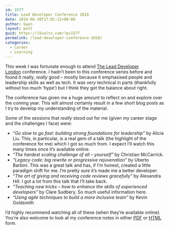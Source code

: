 ```yaml
---
id: 1577
title: Lead Developer Conference 2018
date: 2018-06-30T17:01:22+00:00
author: Gwyn
layout: post
guid: https://15volts.com/?p=1577
permalink: /lead-developer-conference-2018/
categories:
  - Career
  - Learning
---
```

This week I was fortunate enough to attend [The Lead Developer London](https://london2018.theleaddeveloper.com) conference. I hadn&#8217;t been to this conference series before and found it really, _really_ good &#8211; mostly because it emphasised people and leadership skills as well as tech. It was _very_ technical in parts (thankfully without too much &#8216;hype&#8217;) but I think they got the balance about right.

The conference has given me a huge amount to reflect on and explore over the coming year. This will almost certainly result in a few short blog posts as I try to develop my understanding of the material.

Some of the sessions that _really_ stood out for me (given my career stage and the challenges I face) were:

  * _&#8220;Go slow to go fast: building strong foundations for leadership&#8221;_ by Alicia Liu. This, in particular, is a real gem of a talk (the highlight of the conference for me) which I got so much from. I expect I&#8217;ll watch this many times once it&#8217;s available online.
  * _&#8220;The hardest scaling challenge of all &#8211; yourself&#8221;_ by Christian McCarrick.
  * _&#8220;Legacy code: big rewrite or progressive rejuvenation&#8221;_ by Uberto Barbini. This was a great talk and has, if I&#8217;m honest, created a little paradigm shift for me. I&#8217;m pretty sure it&#8217;s made me a better developer.
  * _&#8220;The art of giving and receiving code reviews gracefully&#8221;_ by Alexandra Hill. I got a lot from this talk that I&#8217;ll take back.
  * _&#8220;Teaching new tricks &#8211; how to enhance the skills of experienced developers&#8221;_ by Clare Sudbery. So much useful information here.
  * _&#8220;Using agile techniques to build a more inclusive team&#8221;_ by Kevin Goldsmith

I&#8217;d highly recommend watching all of these (when they&#8217;re available online). You&#8217;re also welcome to look at my conference notes in either [PDF](https://15volts.com/wp-content/uploads/2018/06/lead_developer_2018.pdf) or [HTML](https://15volts.com/wp-content/uploads/2018/06/lead_developer_2018.html) form.
